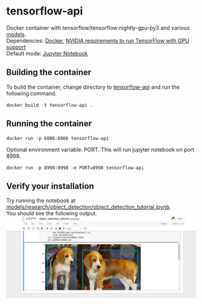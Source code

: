 # tensorflow-api
Docker container with tensorflow/tensorflow:nightly-gpu-py3 and various 
<a href="https://github.com/tensorflow/models">models</a>.<br/>
Dependencies: <a href="https://www.docker.com/">Docker</a>,
<a href="https://www.tensorflow.org/install/install_linux">
NVIDIA requirements to run TensorFlow with GPU support</a><br/>
Default mode: <a href="http://jupyter.org/index.html">Jupyter Notebook</a>
## Building the container
To build the container, change directory to
<a href="https://github.com/ninjrok/tensorflow-api">tensorflow-api</a> and run the following command.
```
docker build -t tensorflow-api .
```
## Running the container
```
docker run -p 6006:6006 tensorflow-api
```
Optional environment variable: PORT. This will run jupyter notebook on port 8998.
```
docker run -p 8998:8998 -e PORT=8998 tensorflow-api
```
## Verify your installation
Try running the notebook at 
<a href="http://localhost:6006/notebooks/models/research/object_detection/object_detection_tutorial.ipynb">
models/research/object_detection/object_detection_tutorial.ipynb</a>.<br/>
You should see the following output.<br/>
![png](verified_install.png)